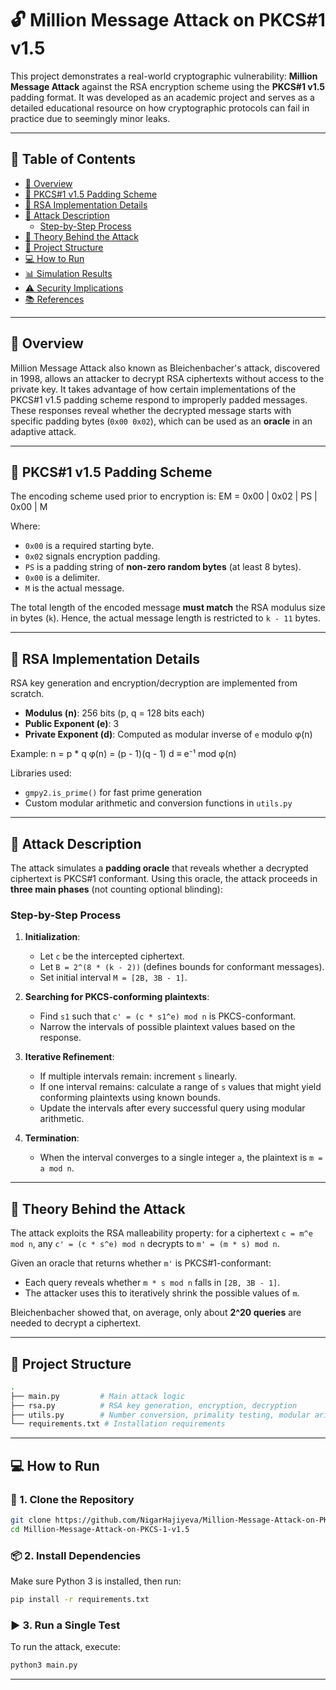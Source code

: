 # 🔓 Million Message Attack on PKCS#1 v1.5

This project demonstrates a real-world cryptographic vulnerability: **Million Message Attack** against the RSA encryption scheme using the **PKCS#1 v1.5** padding format. It was developed as an academic project and serves as a detailed educational resource on how cryptographic protocols can fail in practice due to seemingly minor leaks.

---

## 📌 Table of Contents

- [📖 Overview](#-overview)
- [📜 PKCS#1 v1.5 Padding Scheme](#-pkcs1-v15-padding-scheme)
- [🔐 RSA Implementation Details](#-rsa-implementation-details)
- [🚨 Attack Description](#-attack-description)
  - [Step-by-Step Process](#step-by-step-process)
- [🧠 Theory Behind the Attack](#-theory-behind-the-attack)
- [📁 Project Structure](#-project-structure)
- [💻 How to Run](#-how-to-run)
- [📊 Simulation Results](#-simulation-results)
- [⚠️ Security Implications](#️-security-implications)
- [📚 References](#-references)


---

## 📖 Overview

Million Message Attack also known as Bleichenbacher's attack, discovered in 1998, allows an attacker to decrypt RSA ciphertexts without access to the private key. It takes advantage of how certain implementations of the PKCS#1 v1.5 padding scheme respond to improperly padded messages. These responses reveal whether the decrypted message starts with specific padding bytes (`0x00 0x02`), which can be used as an **oracle** in an adaptive attack.

---

## 📜 PKCS#1 v1.5 Padding Scheme

The encoding scheme used prior to encryption is:
EM = 0x00 | 0x02 | PS | 0x00 | M


Where:
- `0x00` is a required starting byte.
- `0x02` signals encryption padding.
- `PS` is a padding string of **non-zero random bytes** (at least 8 bytes).
- `0x00` is a delimiter.
- `M` is the actual message.

The total length of the encoded message **must match** the RSA modulus size in bytes (`k`). Hence, the actual message length is restricted to `k - 11` bytes.

---

## 🔐 RSA Implementation Details

RSA key generation and encryption/decryption are implemented from scratch.

- **Modulus (n)**: 256 bits (p, q = 128 bits each)
- **Public Exponent (e)**: 3
- **Private Exponent (d)**: Computed as modular inverse of `e` modulo φ(n)

Example:
n = p * q
φ(n) = (p - 1)(q - 1)
d ≡ e⁻¹ mod φ(n)

Libraries used:
- `gmpy2.is_prime()` for fast prime generation
- Custom modular arithmetic and conversion functions in `utils.py`

---

## 🚨 Attack Description

The attack simulates a **padding oracle** that reveals whether a decrypted ciphertext is PKCS#1 conformant. Using this oracle, the attack proceeds in **three main phases** (not counting optional blinding):

### Step-by-Step Process

1. **Initialization**:
   - Let `c` be the intercepted ciphertext.
   - Let `B = 2^(8 * (k - 2))` (defines bounds for conformant messages).
   - Set initial interval `M = [2B, 3B - 1]`.

2. **Searching for PKCS-conforming plaintexts**:
   - Find `s1` such that `c' = (c * s1^e) mod n` is PKCS-conformant.
   - Narrow the intervals of possible plaintext values based on the response.

3. **Iterative Refinement**:
   - If multiple intervals remain: increment `s` linearly.
   - If one interval remains: calculate a range of `s` values that might yield conforming plaintexts using known bounds.
   - Update the intervals after every successful query using modular arithmetic.

4. **Termination**:
   - When the interval converges to a single integer `a`, the plaintext is `m = a mod n`.

---

## 🧠 Theory Behind the Attack

The attack exploits the RSA malleability property: for a ciphertext `c = m^e mod n`, any `c' = (c * s^e) mod n` decrypts to `m' = (m * s) mod n`.

Given an oracle that returns whether `m'` is PKCS#1-conformant:
- Each query reveals whether `m * s mod n` falls in `[2B, 3B - 1]`.
- The attacker uses this to iteratively shrink the possible values of `m`.

Bleichenbacher showed that, on average, only about **2^20 queries** are needed to decrypt a ciphertext.

---

## 📁 Project Structure

```bash
.
├── main.py         # Main attack logic
├── rsa.py          # RSA key generation, encryption, decryption
├── utils.py        # Number conversion, primality testing, modular arithmetic
└── requirements.txt # Installation requirements
```
---
## 💻 How to Run

### 🔧 1. Clone the Repository
```bash
git clone https://github.com/NigarHajiyeva/Million-Message-Attack-on-PKCS-1-v1.5.git
cd Million-Message-Attack-on-PKCS-1-v1.5
```
### 📦 2. Install Dependencies
Make sure Python 3 is installed, then run:
```bash
pip install -r requirements.txt
```
### ▶️ 3. Run a Single Test
To run the attack, execute:
```bash
python3 main.py
```
---
